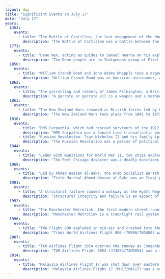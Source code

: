 ```yaml
---
layout: day
title: "Significant Events on July 17"
date: "July 17"
years:
  1453:
    events:
      - title: "The Battle of Castillon, the last engagement of the Hundred Years' War, ended with the English losing all holdings in France except the Pale of Calais."
        description: "The Battle of Castillon was a battle between the forces of England and France which took place on 17 July 1453 in Gascony near the town of Castillon-sur-Dordogne. On the day of the battle, the English commander, John Talbot, 1st Earl of Shrewsbury, believing that the enemy was retreating, led his army in an attack on a fortified French encampment without waiting for reinforcements. Talbot then refused to withdraw even after realizing the strength of the French position, causing his men to suffer severe casualties from the French artillery. Castillon was a major European battle won through the extensive use of field artillery."
  1771:
    events:
      - title: "Dene men, acting as guides to Samuel Hearne on his exploration of the Coppermine River in present-day Nunavut, Canada, massacred a group of about twenty Copper Inuit."
        description: "The Dene people are an Indigenous group of First Nations who inhabit the northern boreal, subarctic and Arctic regions of Canada. The Dene speak Northern Athabaskan languages and it is the common Athabaskan word for 'people'. The term 'Dene' has two uses-Most commonly, 'Dene' is used narrowly to refer to the Athabaskan speakers of the Northwest Territories and Nunavut in Canada who form the Dene Nation- the Chipewyan (Denesuline), Tłı̨chǫ (Dogrib), Yellowknives (T'atsaot'ine), Slavey, Sahtu (Sahtúot’ine), and Gwichʼin.'Dene' is sometimes also used to refer to all Northern Athabaskan speakers, who are spread in a wide range all across Alaska and northern Canada. The Dene people are known for their oral storytelling."
  1850:
    events:
      - title: "William Cranch Bond and John Adams Whipple took a daguerreotype of Vega, the first astrophotograph of a star other than the Sun."
        description: "William Cranch Bond was an American astronomer, and the first director of Harvard College Observatory."
  1862:
    events:
      - title: "The garrotting and robbery of James Pilkington, a British member of Parliament, led to a moral panic in London."
        description: "A garrote or garrote vil is a weapon and a method of capital punishment. It consists of a handheld ligature of chain, rope, scarf, wire, or fishing line, used to strangle a person."
  1863:
    events:
      - title: "The New Zealand Wars resumed as British forces led by General Duncan Cameron began the invasion of the Waikato."
        description: "The New Zealand Wars took place from 1845 to 1872 between the New Zealand colonial government and allied Māori on one side, and Māori and Māori-allied settlers on the other. Though the wars were initially localised conflicts triggered by tensions over disputed land purchases, they escalated dramatically from 1860 as the government became convinced it was facing united Māori resistance to further land sales and a refusal to acknowledge Crown sovereignty. The colonial government summoned thousands of British troops to mount major campaigns to overpower the Kīngitanga movement and also conquest of farming and residential land for British settlers. Later campaigns were aimed at quashing the Pai Mārire religious and political movement, which was strongly opposed to the conquest of Māori land and eager to strengthen Māori identity. Māori religious movements that promoted pan-Māori identity played a major role in the Wars."
  1918:
    events:
      - title: "RMS Carpathia, which had rescued survivors of the 1912 Titanic sinking, was sunk by a German U-boat with the loss of five crew."
        description: "RMS Carpathia was a Cunard Line transatlantic passenger steamship built by Swan Hunter & Wigham Richardson in their shipyard in Wallsend, England."
      - title: "Russian Revolution- Tsar Nicholas II and his family (pictured) were murdered by Bolsheviks at Yekaterinburg."
        description: "The Russian Revolution was a period of political and social change in Russia, starting in 1917. This period saw Russia abolish its monarchy and adopt a socialist form of government following two successive revolutions and a civil war. It can also be seen as the precursor for the other revolutions that occurred in the aftermath of World War I, such as the German Revolution of 1918–1919. The Russian Revolution was one of the key events of the 20th century."
  1944:
    events:
      - title: "Laden with munitions for World War II, two ships exploded at the Port Chicago Naval Magazine in California, killing 320 people and injuring more than 400 others."
        description: "The Port Chicago disaster was a deadly munitions explosion of the ship SS E. A. Bryan on July 17, 1944, at the Port Chicago Naval Magazine in Port Chicago, California, United States. Munitions being loaded onto a cargo vessel bound for the Pacific Theater of Operations detonated, killing 320 sailors and civilians and injuring at least 390 others."
  1968:
    events:
      - title: "Led by Ahmed Hassan al-Bakr, the Arab Socialist Ba'ath Party overthrew Iraqi president Abdul Rahman Arif in a bloodless coup."
        description: "Field Marshal Ahmed Hassan al-Bakr was an Iraqi politician who served as the fourth president of Iraq, from 17 July 1968 to 15 July 1979. He was a leading member of the revolutionary Arab Socialist Ba'ath Party and later the Baghdad-based Ba'ath Party and its regional organisation Ba'ath Party – Iraq Region, which espoused Ba'athism, a mix of Arab nationalism and Arab socialism."
  1981:
    events:
      - title: "A structural failure caused a walkway at the Hyatt Regency hotel in Kansas City, Missouri, U.S., to collapse (damage pictured), killing 114 people and injuring 216 others."
        description: "Structural integrity and failure is an aspect of engineering that deals with the ability of a structure to support a designed structural load without breaking and includes the study of past structural failures in order to prevent failures in future designs."
  1992:
    events:
      - title: "The Manchester Metrolink, the first modern street-running light-rail system in the United Kingdom, was officially opened."
        description: "Manchester Metrolink is a tram/light rail system in Greater Manchester, England. The network has 99 stops along 64 miles (103 km) of standard-gauge route, making it the most extensive light rail system in the United Kingdom. Over the 2023/24 financial year 42 million passenger journeys were made on the system."
  1996:
    events:
      - title: "TWA Flight 800 exploded in mid-air and crashed into the Atlantic Ocean near East Moriches, New York."
        description: "Trans World Airlines Flight 800 (TW800/TWA800) was a scheduled international passenger flight from John F. Kennedy International Airport in New York City, United States, to Fiumicino Airport in Rome, Italy, with a stopover at Charles de Gaulle Airport in Paris, France. On July 17, 1996, at approximately 8-31 p.m. EDT, twelve minutes after takeoff, the Boeing 747-100 serving the flight exploded and crashed into the Atlantic Ocean near East Moriches, New York, United States."
  2007:
    events:
      - title: "TAM Airlines Flight 3054 overran the runway at Congonhas Airport in São Paulo, Brazil, killing 199 people."
        description: "TAM Airlines Flight 3054 (JJ3054/TAM3054) was a regularly scheduled domestic passenger flight operated by TAM Airlines from Porto Alegre to São Paulo, Brazil. On the evening of July 17, 2007, the Airbus A320-233 serving the flight overran runway 35L at São Paulo after touching down during moderate rain and crashed into a nearby TAM Express warehouse adjacent to a Shell gas station. The aircraft exploded on impact, killing all 187 passengers and crew on board, as well as 12 people on the ground. An additional 27 people in the warehouse were injured. The accident surpassed Gol Transportes Aéreos Flight 1907 as the deadliest aviation accident in Brazilian territory and in South American history and was the deadliest involving the Airbus A320 series until the bombing of Metrojet Flight 9268 in 2015, which killed 224. This was the last major fatal plane crash in Brazil until 2024, when Voepass Linhas Aéreas Flight 2283 crashed near São Paulo which killed 62."
  2014:
    events:
      - title: "Malaysia Airlines Flight 17 was shot down over eastern Ukraine, killing all 298 people on board."
        description: "Malaysia Airlines Flight 17 (MH17/MAS17) was a scheduled passenger flight from Amsterdam to Kuala Lumpur that was shot down by Russian-backed forces with a Buk 9M38 surface-to-air missile on 17 July 2014, while flying over eastern Ukraine. All 283 passengers and 15 crew were killed. Contact with the aircraft, a Boeing 777-200ER, was lost when it was about 50 kilometres from the Ukraine–Russia border, and wreckage from the aircraft landed near Hrabove in Donetsk Oblast, Ukraine, 40 km from the border. The shoot-down occurred during the war in Donbas over territory controlled by Russian separatist forces."
---
```

